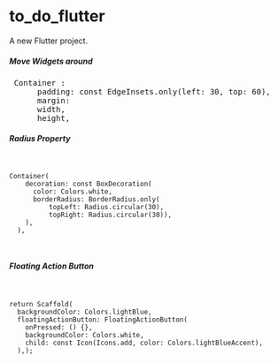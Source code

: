 # to_do_flutter

A new Flutter project.

<h5> Move Widgets around </h5>
<pre>
 Container : 
      padding: const EdgeInsets.only(left: 30, top: 60),
      margin:
      width,
      height,
</pre>

<h5> Radius Property </h5>
<pre>

    Container(
        decoration: const BoxDecoration(
          color: Colors.white,
          borderRadius: BorderRadius.only(
              topLeft: Radius.circular(30),
              topRight: Radius.circular(30)),
        ),
      ),

</pre>

<h5> Floating Action Button </h5>
<pre>

    return Scaffold(
      backgroundColor: Colors.lightBlue,
      floatingActionButton: FloatingActionButton(
        onPressed: () {},
        backgroundColor: Colors.white,
        child: const Icon(Icons.add, color: Colors.lightBlueAccent),
      ),);
      
</pre>